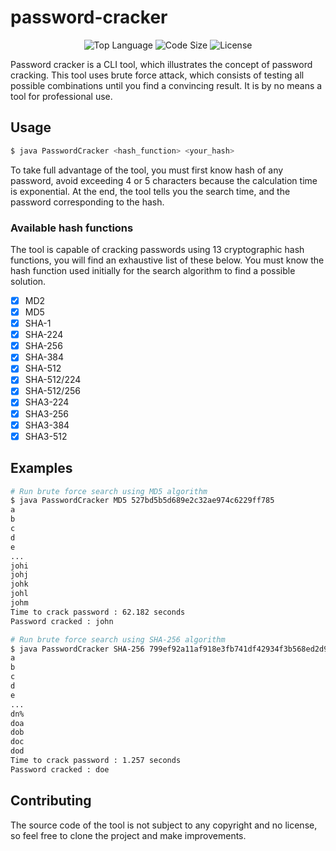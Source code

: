 # password-cracker

<div align="center">

![Top Language](https://img.shields.io/github/languages/top/julienbenac/password-cracker?style=for-the-badge&colorA=4c566a&colorB=5382a1&logo=openjdk&logoColor=white)
![Code Size](https://img.shields.io/github/languages/code-size/julienbenac/password-cracker?style=for-the-badge&colorA=4c566a&colorB=ebcb8b&logo=github&logoColor=white)
![License](https://img.shields.io/github/license/julienbenac/password-cracker?style=for-the-badge&colorA=4c566a&colorB=a3be8c)

</div>

Password cracker is a CLI tool, which illustrates the concept of password cracking. This tool uses brute force attack, which consists of testing all possible combinations until you find a convincing result. It is by no means a tool for professional use.

## Usage
```sh
$ java PasswordCracker <hash_function> <your_hash>
```
To take full advantage of the tool, you must first know hash of any password, avoid exceeding 4 or 5 characters because the calculation time is exponential. At the end, the tool tells you the search time, and the password corresponding to the hash.

### Available hash functions
The tool is capable of cracking passwords using 13 cryptographic hash functions, you will find an exhaustive list of these below. You must know the hash function used initially for the search algorithm to find a possible solution.
- [x] MD2
- [x] MD5
- [x] SHA-1
- [x] SHA-224
- [x] SHA-256
- [x] SHA-384
- [x] SHA-512
- [x] SHA-512/224
- [x] SHA-512/256
- [x] SHA3-224
- [x] SHA3-256
- [x] SHA3-384
- [x] SHA3-512

## Examples
```sh
# Run brute force search using MD5 algorithm
$ java PasswordCracker MD5 527bd5b5d689e2c32ae974c6229ff785
a
b
c
d
e
...
johi
johj
johk
johl
johm
Time to crack password : 62.182 seconds
Password cracked : john
```

```sh
# Run brute force search using SHA-256 algorithm
$ java PasswordCracker SHA-256 799ef92a11af918e3fb741df42934f3b568ed2d93ac1df74f1b8d41a27932a6f
a
b
c
d
e
...
dn%
doa
dob
doc
dod
Time to crack password : 1.257 seconds
Password cracked : doe
```

## Contributing
The source code of the tool is not subject to any copyright and no license, so feel free to clone the project and make improvements.